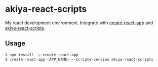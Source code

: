 # akiya-react-scripts

My react development environment.
Integrate with [create-react-app](https://github.com/facebookincubator/create-react-app) and [akiya-react-scripts](https://github.com/purepennons/akiya-react-scripts).

## Usage
```bash
$ npm install -g create-react-app
$ create-react-app <APP_NAME> --scripts-version akiya-react-scripts
```
